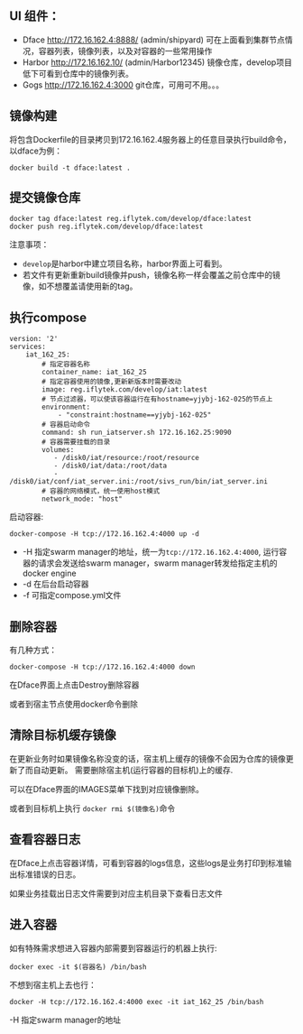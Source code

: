 ## UI 组件：
* Dface http://172.16.162.4:8888/ (admin/shipyard) 可在上面看到集群节点情况，容器列表，镜像列表，以及对容器的一些常用操作
* Harbor http://172.16.162.10/ (admin/Harbor12345) 镜像仓库，develop项目低下可看到仓库中的镜像列表。
* Gogs http://172.16.162.4:3000 git仓库，可用可不用。。。

## 镜像构建
将包含Dockerfile的目录拷贝到172.16.162.4服务器上的任意目录执行build命令，以dface为例：
```
docker build -t dface:latest .
```
## 提交镜像仓库
```
docker tag dface:latest reg.iflytek.com/develop/dface:latest
docker push reg.iflytek.com/develop/dface:latest
```
注意事项：

* `develop`是harbor中建立项目名称，harbor界面上可看到。
* 若文件有更新重新build镜像并push，镜像名称一样会覆盖之前仓库中的镜像，如不想覆盖请使用新的tag。

## 执行compose
```
version: '2'
services:
    iat_162_25:
        # 指定容器名称
        container_name: iat_162_25
        # 指定容器使用的镜像,更新新版本时需要改动
        image: reg.iflytek.com/develop/iat:latest
        # 节点过滤器，可以使该容器运行在有hostname=yjybj-162-025的节点上
        environment:
            - "constraint:hostname==yjybj-162-025"
        # 容器启动命令
        command: sh run_iatserver.sh 172.16.162.25:9090
        # 容器需要挂载的目录
        volumes:
           - /disk0/iat/resource:/root/resource
           - /disk0/iat/data:/root/data
           - /disk0/iat/conf/iat_server.ini:/root/sivs_run/bin/iat_server.ini
        # 容器的网络模式，统一使用host模式
        network_mode: "host"
```

启动容器:
```
docker-compose -H tcp://172.16.162.4:4000 up -d
```
* -H 指定swarm manager的地址，统一为`tcp://172.16.162.4:4000`, 运行容器的请求会发送给swarm manager，swarm manager转发给指定主机的docker engine
* -d 在后台启动容器
* -f 可指定compose.yml文件

## 删除容器
有几种方式：
```
docker-compose -H tcp://172.16.162.4:4000 down
```

在Dface界面上点击Destroy删除容器

或者到宿主节点使用docker命令删除

## 清除目标机缓存镜像

在更新业务时如果镜像名称没变的话，宿主机上缓存的镜像不会因为仓库的镜像更新了而自动更新。  需要删除宿主机(运行容器的目标机)上的缓存.

可以在Dface界面的IMAGES菜单下找到对应镜像删除。

或者到目标机上执行 `docker rmi $(镜像名)`命令

## 查看容器日志
在Dface上点击容器详情，可看到容器的logs信息，这些logs是业务打印到标准输出标准错误的日志。

如果业务挂载出日志文件需要到对应主机目录下查看日志文件

## 进入容器
如有特殊需求想进入容器内部需要到容器运行的机器上执行:
```
docker exec -it $(容器名) /bin/bash
```
不想到宿主机上去也行：
```
docker -H tcp://172.16.162.4:4000 exec -it iat_162_25 /bin/bash
```
-H 指定swarm manager的地址
